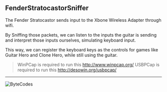 ## FenderStratocastorSniffer

The Fender Stratocastor sends input to the Xbone Wireless Adapter through wifi.

By Sniffing those packets, we can listen to the inputs the guitar is sending and interpret those inputs ourselves, simulating keyboard input.

This way, we can register the keyboard keys as the controls for games like Guitar Hero and Clone Hero, while still using the guitar.

> WinPCap is required to run this http://www.winpcap.org/
> USBPCap is required to run this http://desowin.org/usbpcap/

-----
![ByteCodes](https://jeilcg.dm.files.1drv.com/y4mpYExtffLTIFSUs-L2Hc0XL8nmy-s1IWUBy8gVf48tBt7hxZPTml-iEyBZTd67BFn-T__PQCXV4BP_9sn8hTIpZWNCQwp6kEPo1BnFfakQVZQaCrYOILOMEsInwoWKTzOTbRfVMSleU2WAnfKgiEMqdPtSJHNRqoRoDf-IFaccDEnu03q6vega36YzZ_w1zSOpmZQKw4tE8DnSDqVdMXdOg?width=1007&height=681&cropmode=none)
